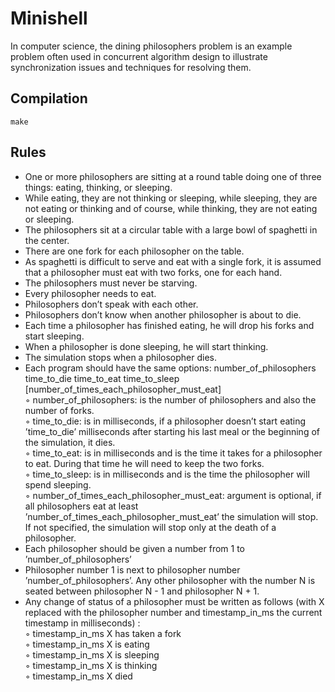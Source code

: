 # Minishell

In computer science, the dining philosophers problem is an example problem often used in concurrent algorithm design to illustrate synchronization issues and techniques for resolving them.

## Compilation

`make`

## Rules

- One or more philosophers are sitting at a round table doing one of three things:
eating, thinking, or sleeping.
- While eating, they are not thinking or sleeping, while sleeping, they are not eating
or thinking and of course, while thinking, they are not eating or sleeping.
- The philosophers sit at a circular table with a large bowl of spaghetti in the center.
- There are one fork for each philosopher on the table.
- As spaghetti is difficult to serve and eat with a single fork, it is assumed that a
philosopher must eat with two forks, one for each hand.
- The philosophers must never be starving.
- Every philosopher needs to eat.
- Philosophers don’t speak with each other.
- Philosophers don’t know when another philosopher is about to die.
- Each time a philosopher has finished eating, he will drop his forks and start sleeping.
- When a philosopher is done sleeping, he will start thinking.
- The simulation stops when a philosopher dies.
- Each program should have the same options: number_of_philosophers time_to_die
time_to_eat time_to_sleep [number_of_times_each_philosopher_must_eat]<br/>
◦ number_of_philosophers: is the number of philosophers and also the number
of forks.<br/>
◦ time_to_die: is in milliseconds, if a philosopher doesn’t start eating ’time_to_die’
milliseconds after starting his last meal or the beginning of the simulation, it
dies.<br/>
◦ time_to_eat: is in milliseconds and is the time it takes for a philosopher to
eat. During that time he will need to keep the two forks.<br/>
◦ time_to_sleep: is in milliseconds and is the time the philosopher will spend
sleeping.<br/>
◦ number_of_times_each_philosopher_must_eat: argument is optional, if all
philosophers eat at least ’number_of_times_each_philosopher_must_eat’ the
simulation will stop. If not specified, the simulation will stop only at the death
of a philosopher.<br/>
- Each philosopher should be given a number from 1 to ’number_of_philosophers’
- Philosopher number 1 is next to philosopher number ’number_of_philosophers’.
Any other philosopher with the number N is seated between philosopher N - 1 and
philosopher N + 1.
- Any change of status of a philosopher must be written as follows (with X replaced
with the philosopher number and timestamp_in_ms the current timestamp in milliseconds) :<br/>
◦ timestamp_in_ms X has taken a fork<br/>
◦ timestamp_in_ms X is eating<br/>
◦ timestamp_in_ms X is sleeping<br/>
◦ timestamp_in_ms X is thinking<br/>
◦ timestamp_in_ms X died<br/>
